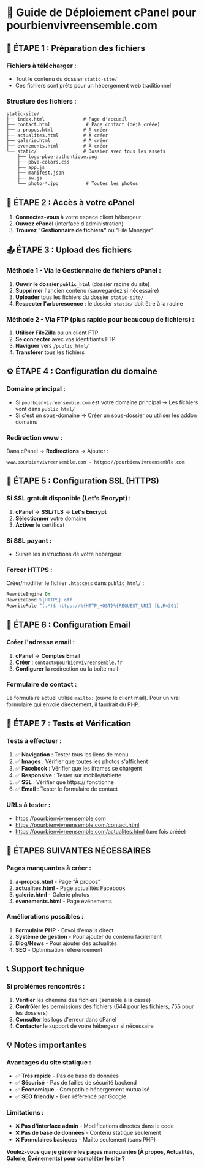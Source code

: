 # 🚀 Guide de Déploiement cPanel pour pourbienvivreensemble.com

## 📁 **ÉTAPE 1 : Préparation des fichiers**

### **Fichiers à télécharger :**
- Tout le contenu du dossier `static-site/`
- Ces fichiers sont prêts pour un hébergement web traditionnel

### **Structure des fichiers :**
```
static-site/
├── index.html              # Page d'accueil
├── contact.html             # Page contact (déjà créée)
├── a-propos.html           # À créer
├── actualites.html         # À créer  
├── galerie.html            # À créer
├── evenements.html         # À créer
└── static/                 # Dossier avec tous les assets
    ├── logo-pbve-authentique.png
    ├── pbve-colors.css
    ├── app.js
    ├── manifest.json
    ├── sw.js
    └── photo-*.jpg          # Toutes les photos
```

## 🎯 **ÉTAPE 2 : Accès à votre cPanel**

1. **Connectez-vous** à votre espace client hébergeur
2. **Ouvrez cPanel** (interface d'administration)
3. **Trouvez "Gestionnaire de fichiers"** ou "File Manager"

## 📤 **ÉTAPE 3 : Upload des fichiers**

### **Méthode 1 - Via le Gestionnaire de fichiers cPanel :**
1. **Ouvrir le dossier `public_html`** (dossier racine du site)
2. **Supprimer** l'ancien contenu (sauvegardez si nécessaire)
3. **Uploader** tous les fichiers du dossier `static-site/`
4. **Respecter l'arborescence** : le dossier `static/` doit être à la racine

### **Méthode 2 - Via FTP (plus rapide pour beaucoup de fichiers) :**
1. **Utiliser FileZilla** ou un client FTP
2. **Se connecter** avec vos identifiants FTP
3. **Naviguer** vers `/public_html/`
4. **Transférer** tous les fichiers

## ⚙️ **ÉTAPE 4 : Configuration du domaine**

### **Domaine principal :**
- Si `pourbienvivreensemble.com` est votre domaine principal → Les fichiers vont dans `public_html/`
- Si c'est un sous-domaine → Créer un sous-dossier ou utiliser les addon domains

### **Redirection www :**
Dans cPanel → **Redirections** → Ajouter :
```
www.pourbienvivreensemble.com → https://pourbienvivreensemble.com
```

## 🔐 **ÉTAPE 5 : Configuration SSL (HTTPS)**

### **Si SSL gratuit disponible (Let's Encrypt) :**
1. **cPanel** → **SSL/TLS** → **Let's Encrypt**
2. **Sélectionner** votre domaine
3. **Activer** le certificat

### **Si SSL payant :**
- Suivre les instructions de votre hébergeur

### **Forcer HTTPS :**
Créer/modifier le fichier `.htaccess` dans `public_html/` :
```apache
RewriteEngine On
RewriteCond %{HTTPS} off
RewriteRule ^(.*)$ https://%{HTTP_HOST}%{REQUEST_URI} [L,R=301]
```

## 📧 **ÉTAPE 6 : Configuration Email**

### **Créer l'adresse email :**
1. **cPanel** → **Comptes Email**
2. **Créer** : `contact@pourbienvivreensemble.fr`
3. **Configurer** la redirection ou la boîte mail

### **Formulaire de contact :**
Le formulaire actuel utilise `mailto:` (ouvre le client mail).
Pour un vrai formulaire qui envoie directement, il faudrait du PHP.

## 🧪 **ÉTAPE 7 : Tests et Vérification**

### **Tests à effectuer :**
1. ✅ **Navigation** : Tester tous les liens de menu
2. ✅ **Images** : Vérifier que toutes les photos s'affichent  
3. ✅ **Facebook** : Vérifier que les iframes se chargent
4. ✅ **Responsive** : Tester sur mobile/tablette
5. ✅ **SSL** : Vérifier que https:// fonctionne
6. ✅ **Email** : Tester le formulaire de contact

### **URLs à tester :**
- https://pourbienvivreensemble.com
- https://pourbienvivreensemble.com/contact.html
- https://pourbienvivreensemble.com/actualites.html (une fois créée)

## 🚨 **ÉTAPES SUIVANTES NÉCESSAIRES**

### **Pages manquantes à créer :**
1. **a-propos.html** - Page "À propos" 
2. **actualites.html** - Page actualités Facebook
3. **galerie.html** - Galerie photos  
4. **evenements.html** - Page événements

### **Améliorations possibles :**
1. **Formulaire PHP** - Envoi d'emails direct
2. **Système de gestion** - Pour ajouter du contenu facilement
3. **Blog/News** - Pour ajouter des actualités
4. **SEO** - Optimisation référencement

## 📞 **Support technique**

### **Si problèmes rencontrés :**
1. **Vérifier** les chemins des fichiers (sensible à la casse)
2. **Contrôler** les permissions des fichiers (644 pour les fichiers, 755 pour les dossiers)
3. **Consulter** les logs d'erreur dans cPanel
4. **Contacter** le support de votre hébergeur si nécessaire

## 💡 **Notes importantes**

### **Avantages du site statique :**
- ✅ **Très rapide** - Pas de base de données
- ✅ **Sécurisé** - Pas de failles de sécurité backend  
- ✅ **Économique** - Compatible hébergement mutualisé
- ✅ **SEO friendly** - Bien référencé par Google

### **Limitations :**
- ❌ **Pas d'interface admin** - Modifications directes dans le code
- ❌ **Pas de base de données** - Contenu statique seulement
- ❌ **Formulaires basiques** - Mailto seulement (sans PHP)

**Voulez-vous que je génère les pages manquantes (À propos, Actualités, Galerie, Événements) pour compléter le site ?**
